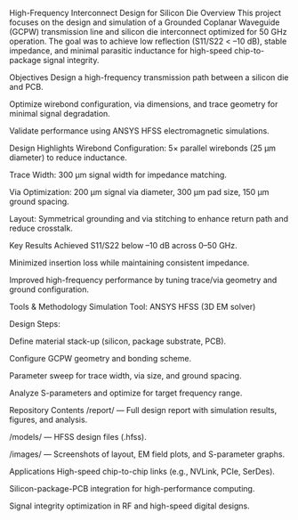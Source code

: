 High-Frequency Interconnect Design for Silicon Die
Overview
This project focuses on the design and simulation of a Grounded Coplanar Waveguide (GCPW) transmission line and silicon die interconnect optimized for 50 GHz operation.
The goal was to achieve low reflection (S11/S22 < –10 dB), stable impedance, and minimal parasitic inductance for high-speed chip-to-package signal integrity.

Objectives
Design a high-frequency transmission path between a silicon die and PCB.

Optimize wirebond configuration, via dimensions, and trace geometry for minimal signal degradation.

Validate performance using ANSYS HFSS electromagnetic simulations.

Design Highlights
Wirebond Configuration: 5× parallel wirebonds (25 µm diameter) to reduce inductance.

Trace Width: 300 µm signal width for impedance matching.

Via Optimization: 200 µm signal via diameter, 300 µm pad size, 150 µm ground spacing.

Layout: Symmetrical grounding and via stitching to enhance return path and reduce crosstalk.

Key Results
Achieved S11/S22 below –10 dB across 0–50 GHz.

Minimized insertion loss while maintaining consistent impedance.

Improved high-frequency performance by tuning trace/via geometry and ground configuration.

Tools & Methodology
Simulation Tool: ANSYS HFSS (3D EM solver)

Design Steps:

Define material stack-up (silicon, package substrate, PCB).

Configure GCPW geometry and bonding scheme.

Parameter sweep for trace width, via size, and ground spacing.

Analyze S-parameters and optimize for target frequency range.

Repository Contents
/report/ — Full design report with simulation results, figures, and analysis.

/models/ — HFSS design files (.hfss).

/images/ — Screenshots of layout, EM field plots, and S-parameter graphs.

Applications
High-speed chip-to-chip links (e.g., NVLink, PCIe, SerDes).

Silicon-package-PCB integration for high-performance computing.

Signal integrity optimization in RF and high-speed digital designs.
